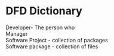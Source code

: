 # DFD Dictionary

Developer- The person who   
Manager  
Software Project - collection of packages  
Software package - collection of files
